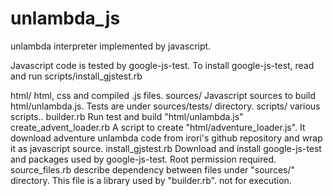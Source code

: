 unlambda_js
===========

unlambda interpreter implemented by javascript.

Javascript code is tested by google-js-test.
To install google-js-test, read and run scripts/install_gjstest.rb

html/
  html, css and compiled .js files.
sources/
  Javascript sources to build html/unlambda.js.
  Tests are under sources/tests/ directory.
scripts/
  various scripts..
  builder.rb
    Run test and build "html/unlambda.js"
  create_advent_loader.rb
    A script to create "html/adventure_loader.js". It download adventure unlambda code from irori's github repository and wrap it as javascript source.
  install_gjstest.rb
    Download and install google-js-test and packages used by google-js-test.
    Root permission required.
  source_files.rb
    describe dependency between files under "sources/" directory.
    This file is a library used by "builder.rb". not for execution.
